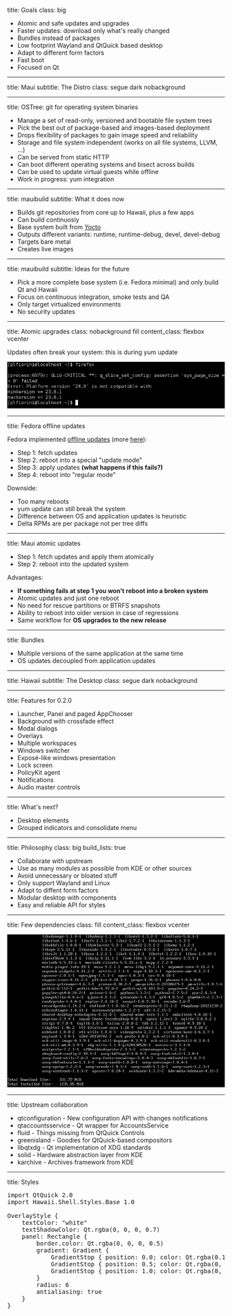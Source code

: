 title: Goals
class: big

- Atomic and safe updates and upgrades
- Faster updates: download only what's really changed
- Bundles instead of packages
- Low footprint Wayland and QtQuick based desktop
- Adapt to different form factors
- Fast boot
- Focused on Qt

---

title: Maui
subtitle: The Distro
class: segue dark nobackground

---

title: OSTree: git for operating system binaries

- Manage a set of read-only, versioned and bootable file system trees
- Pick the best out of package-based and images-based deployment
- Drops flexibility of packages to gain image speed and reliability
- Storage and file system independent (works on all file systems, LLVM, ...)
- Can be served from static HTTP
- Can boot different operating systems and bisect across builds
- Can be used to update virtual guests while offline
- Work in progress: yum integration

---

title: mauibuild
subtitle: What it does now

- Builds git repositories from core up to Hawaii, plus a few apps
- Can build continuosly
- Base system built from [Yocto](https://www.yoctoproject.org/)
- Outputs different variants: runtime, runtime-debug, devel, devel-debug
- Targets bare metal
- Creates live images

---

title: mauibuild
subtitle: Ideas for the future

- Pick a more complete base system (i.e. Fedora minimal) and only build Qt and Hawaii
- Focus on continuous integration, smoke tests and QA
- Only target virtualized environments
- No security updates

---

title: Atomic upgrades
class: nobackground fill
content_class: flexbox vcenter

Updates often break your system: this is during yum update

![During an upgrade](during-upgrade.png)

---

title: Fedora offline updates

Fedora implemented [offline updates](http://fedoraproject.org/wiki/Features/OfflineSystemUpdates) (more [here](http://freedesktop.org/wiki/Software/systemd/SystemUpdates/)):

- Step 1: fetch updates
- Step 2: reboot into a special "update mode"
- Step 3: apply updates **(what happens if this fails?)**
- Step 4: reboot into "regular mode"

Downside:

- Too many reboots
- yum update can still break the system
- Difference between OS and application updates is heuristic
- Delta RPMs are per package not per tree diffs

---

title: Maui atomic updates

- Step 1: fetch updates and apply them atomically
- Step 2: reboot into the updated system

Advantages:

- **If something fails at step 1 you won't reboot into a broken system**
- Atomic updates and just one reboot
- No need for rescue partitions or BTRFS snapshots
- Ability to reboot into older version in case of regressions
- Same workflow for **OS upgrades to the new release**

---

title: Bundles

- Multiple versions of the same application at the same time
- OS updates decoupled from application updates

---

title: Hawaii
subtitle: The Desktop
class: segue dark nobackground

---

title: Features for 0.2.0

- Launcher, Panel and paged AppChooser
- Background with crossfade effect
- Modal dialogs
- Overlays
- Multiple workspaces
- Windows switcher
- Exposé-like windows presentation
- Lock screen
- PolicyKit agent
- Notifications
- Audio master controls

---

title: What's next?

- Desktop elements
- Grouped indicators and consolidate menu

---

title: Philosophy
class: big
build_lists: true

- Collaborate with upstream
- Use as many modules as possible from KDE or other sources
- Avoid unnecessary or bloated stuff
- Only support Wayland and Linux
- Adapt to diffent form factors
- Modular desktop with components
- Easy and reliable API for styles

---

title: Few dependencies
class: fill
content_class: flexbox vcenter

![Too much stuff](too_much_stuff.png)

---

title: Upstream collaboration

- qtconfiguration - New configuration API with changes notifications
- qtaccountsservice - Qt wrapper for AccountsService
- fluid - Things missing from QtQuick Controls
- greenisland - Goodies for QtQuick-based compositors
- libqtxdg - Qt implementation of XDG standards
- solid - Hardware abstraction layer from KDE
- karchive - Archives framework from KDE

---

title: Styles

<pre class="prettyprint" data-lang="qml">
import QtQuick 2.0
import Hawaii.Shell.Styles.Base 1.0

OverlayStyle {
    textColor: "white"
    textShadowColor: Qt.rgba(0, 0, 0, 0.7)
    panel: Rectangle {
        border.color: Qt.rgba(0, 0, 0, 0.5)
        gradient: Gradient {
            GradientStop { position: 0.0; color: Qt.rgba(0.13, 0.13, 0.13, 0.7) }
            GradientStop { position: 0.5; color: Qt.rgba(0, 0, 0, 0.7) }
            GradientStop { position: 1.0; color: Qt.rgba(0, 0, 0, 0.7) }
        }
        radius: 6
        antialiasing: true
    }
}
</pre>
